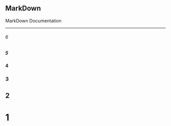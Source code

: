 ## MarkDown
MarkDown Documentation


* * *



######  6  ######

#####   5  #####

####   4  ####

###    3 ###

##  2   ##

#   1  #
